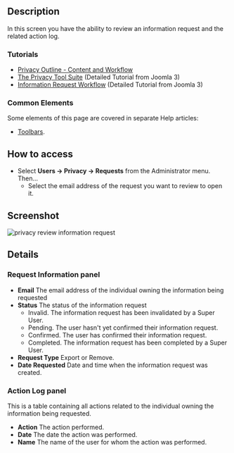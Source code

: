 <!-- Filename: Help4.x:Privacy:_Review_Information_Request / Display title: Privacy: Review Information Request -->

## Description

In this screen you have the ability to review an information request and
the related action log.

### Tutorials

- [Privacy Outline - Content and Workflow](https://docs.joomla.org/Help4.x:Components_Privacy_Outline/en)
- [The Privacy Tool Suite](https://docs.joomla.org/J3.x:Privacy/en) 
  (Detailed Tutorial from Joomla 3)
- [Information Request Workflow](https://docs.joomla.org/J3.x:Information_Request_Workflow_in_Privacy_Component/en)
  (Detailed Tutorial from Joomla 3)

### Common Elements

Some elements of this page are covered in separate Help articles:

* [Toolbars](jdocmanual?article=help/common-elements/toolbars).

## How to access

- Select **Users → Privacy → Requests** from the Administrator
  menu. Then...
  - Select the email address of the request you want to review to open
    it.

## Screenshot

![privacy review information request](../../../en/images/privacy/privacy-review-information-request.png)

## Details

### Request Information panel
- **Email** The email address of the individual owning the information
    being requested
- **Status** The status of the information request
    - Invalid. The information request has been invalidated by a Super User.
    - Pending. The user hasn't yet confirmed their information request.
    - Confirmed. The user has confirmed their information request.
    - Completed. The information request has been completed by a Super User.
- **Request Type** Export or Remove.
- **Date Requested** Date and time when the information request was created.

### Action Log panel

This is a table containing all actions related to the individual owning the
information being requested.

- **Action** The action performed.
- **Date** The date the action was performed.
- **Name** The name of the user for whom the action was performed.
